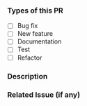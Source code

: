 ### Types of this PR

<!-- Check one of the following -->

- [ ] Bug fix
- [ ] New feature
- [ ] Documentation
- [ ] Test
- [ ] Refactor

### Description

<!-- Describe your changes in detail -->

### Related Issue (if any)

<!-- Link to related issues if any -->
